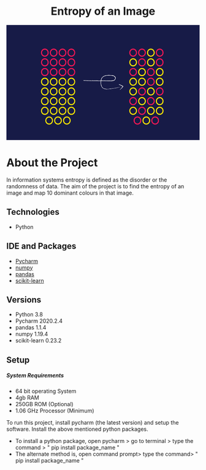 <h1 align="center">
Entropy of an Image
</h1>
<p align="center">
<img src ="Images/entropy-hero.png" width="2000" height="300">
</p>

# About the Project

In information systems entropy is defined as the disorder or the randomness of data. The aim of the project is to find the entropy of an image and map 10 dominant colours in that image.

## Technologies
* Python

## IDE and Packages 
* [Pycharm](https://www.jetbrains.com/pycharm/download/#section=windows)
* [numpy](https://numpy.org/install/)
* [pandas](https://pandas.pydata.org/pandas-docs/stable/getting_started/install.html)
* [scikit-learn](https://scikit-learn.org/0.16/install.html)


## Versions
* Python 3.8
* Pycharm 2020.2.4
* pandas 1.1.4
* numpy 1.19.4
* scikit-learn 0.23.2


## Setup
##### System Requirements
* 64 bit operating System
* 4gb RAM
* 250GB ROM (Optional)
* 1.06 GHz Processor (Minimum)

To run this project, install pycharm (the latest version) and setup the software. Install the above mentioned python packages.
* To install a python package, open pycharm > go to terminal > type the command > " pip install package_name "
* The alternate method is, open command prompt> type the command> " pip install package_name "
